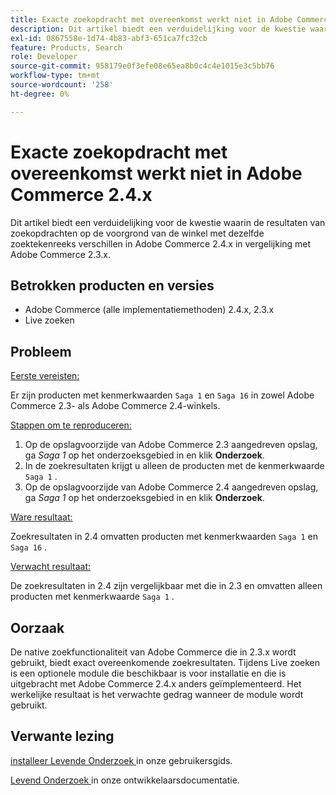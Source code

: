 ```yaml
---
title: Exacte zoekopdracht met overeenkomst werkt niet in Adobe Commerce 2.4.x
description: Dit artikel biedt een verduidelijking voor de kwestie waarin de resultaten van zoekopdrachten op de voorgrond van de winkel met dezelfde zoektekenreeks verschillen in Adobe Commerce 2.4.x in vergelijking met Adobe Commerce 2.3.x.
exl-id: 0867558e-1d74-4b83-abf3-651ca7fc32cb
feature: Products, Search
role: Developer
source-git-commit: 958179e0f3efe08e65ea8b0c4c4e1015e3c5bb76
workflow-type: tm+mt
source-wordcount: '258'
ht-degree: 0%

---
```


# Exacte zoekopdracht met overeenkomst werkt niet in Adobe Commerce 2.4.x

Dit artikel biedt een verduidelijking voor de kwestie waarin de resultaten van zoekopdrachten op de voorgrond van de winkel met dezelfde zoektekenreeks verschillen in Adobe Commerce 2.4.x in vergelijking met Adobe Commerce 2.3.x.

## Betrokken producten en versies

- Adobe Commerce (alle implementatiemethoden) 2.4.x, 2.3.x
- Live zoeken

## Probleem

<u> Eerste vereisten:</u>

Er zijn producten met kenmerkwaarden `Saga 1` en `Saga 16` in zowel Adobe Commerce 2.3- als Adobe Commerce 2.4-winkels.

<u> Stappen om te reproduceren:</u>

1. Op de opslagvoorzijde van Adobe Commerce 2.3 aangedreven opslag, ga *Saga 1* op het onderzoeksgebied in en klik **Onderzoek**.
1. In de zoekresultaten krijgt u alleen de producten met de kenmerkwaarde `Saga 1` .
1. Op de opslagvoorzijde van Adobe Commerce 2.4 aangedreven opslag, ga *Saga 1* op het onderzoeksgebied in en klik **Onderzoek**.

<u> Ware resultaat:</u>

Zoekresultaten in 2.4 omvatten producten met kenmerkwaarden `Saga 1` en `Saga 16` .

<u> Verwacht resultaat:</u>

De zoekresultaten in 2.4 zijn vergelijkbaar met die in 2.3 en omvatten alleen producten met kenmerkwaarde `Saga 1` .

## Oorzaak

De native zoekfunctionaliteit van Adobe Commerce die in 2.3.x wordt gebruikt, biedt exact overeenkomende zoekresultaten. Tijdens Live zoeken is een optionele module die beschikbaar is voor installatie en die is uitgebracht met Adobe Commerce 2.4.x anders geïmplementeerd. Het werkelijke resultaat is het verwachte gedrag wanneer de module wordt gebruikt.

## Verwante lezing

[ installeer Levende Onderzoek ](https://experienceleague.adobe.com/docs/commerce-merchant-services/live-search/onboard/install.html) in onze gebruikersgids.

[ Levend Onderzoek ](https://devdocs.magento.com/live-search/overview.html?itm_source=devdocs&amp;itm_medium=search_page&amp;itm_campaign=federated_search&amp;itm_term=Live%20Search) in onze ontwikkelaarsdocumentatie.
